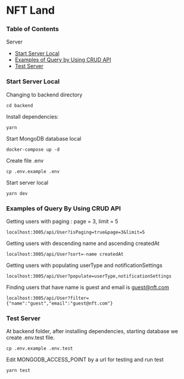  # NFT Land

### Table of Contents 
 Server
 
- [Start Server Local](./README.md#start-server-local)
- [Examples of Query by Using CRUD API](./README.md#examples-about-query-by-using-CRUD-API)
- [Test Server](./README.md#test-server)

### Start Server Local

Changing to backend directory
```
cd backend
```
Install dependencies:
```
yarn
```
Start MongoDB database local
```
docker-compose up -d
```
Create file .env
```
cp .env.example .env
```
Start server local
```
yarn dev
```

### Examples of Query By Using CRUD API

Getting users with paging : page = 3, limit = 5
```
localhost:3005/api/User?isPaging=true&page=3&limit=5
```
Getting users with descending name and ascending createdAt
```
localhost:3005/api/User?sort=-name createdAt
```
Getting users with populating userType and notificationSettings
```
localhost:3005/api/User?populate=userType,notificationSettings
```
Finding users that have name is guest and email is guest@nft.com
```
localhost:3005/api/User?filter={"name":"guest","email":"guest@nft.com"}
```

 ###  Test Server
 
At backend folder, after installing dependencies, starting database 
we create .env.test file. 
```
cp .env.example .env.test
```
Edit MONGODB_ACCESS_POINT by a url for testing and run test
```
yarn test
```
